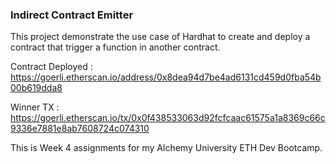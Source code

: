 ### Indirect Contract Emitter

This project demonstrate the use case of Hardhat to create and deploy a contract that trigger a function in another contract.

Contract Deployed : https://goerli.etherscan.io/address/0x8dea94d7be4ad6131cd459d0fba54b00b619dda8

Winner TX : https://goerli.etherscan.io/tx/0x0f438533063d92fcfcaac61575a1a8369c66c9336e7881e8ab7608724c074310

This is Week 4 assignments for my Alchemy University ETH Dev Bootcamp.
